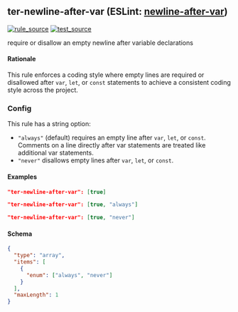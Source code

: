 <!-- Start:AutoDoc:: Modify `src/readme/rules.ts` and run `gulp readme` to update block -->

## ter-newline-after-var (ESLint: [newline-after-var](http://eslint.org/docs/rules/newline-after-var))

[![rule_source](https://img.shields.io/badge/%F0%9F%93%8F%20rule-source-green.svg)](https://github.com/buzinas/tslint-eslint-rules/blob/master/src/rules/terNewlineAfterVarRule.ts)
[![test_source](https://img.shields.io/badge/%F0%9F%93%98%20test-source-blue.svg)](https://github.com/buzinas/tslint-eslint-rules/blob/master/src/test/rules/terNewlineAfterVarRuleTests.ts)

require or disallow an empty newline after variable declarations

#### Rationale

This rule enforces a coding style where empty lines are required or disallowed after `var`, `let`, or `const`
statements to achieve a consistent coding style across the project.

### Config

This rule has a string option:

- `"always"` (default) requires an empty line after `var`, `let`, or `const`.
  Comments on a line directly after var statements are treated like additional var statements.
- `"never"` disallows empty lines after `var`, `let`, or `const`.

#### Examples

```json
"ter-newline-after-var": [true]
```

```json
"ter-newline-after-var": [true, "always"]
```

```json
"ter-newline-after-var": [true, "never"]
```

#### Schema

```json
{
  "type": "array",
  "items": [
    {
      "enum": ["always", "never"]
    }
  ],
  "maxLength": 1
}
```

<!-- End:AutoDoc -->

